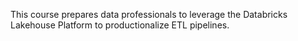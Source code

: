 This course prepares data professionals to leverage the Databricks Lakehouse Platform to productionalize ETL pipelines.
